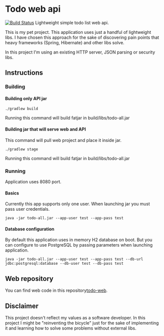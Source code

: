 # Todo web api
[![Build Status](https://travis-ci.org/dovydasvenckus/todo-api.svg?branch=master)](https://travis-ci.org/dovydasvenckus/todo-api)
Lightweight simple todo list web api.

This is my pet project. This application uses just a handful of lightweight libs. I have chosen this approach for the sake of discovering pain points that heavy frameworks (Spring, Hibernate) and  other libs solve.

In this project I'm using an existing HTTP server, JSON parsing or security libs.

## Instructions

### Building

#### Building only API jar

    ./gradlew build

Running this command will build fatjar in build/libs/todo-all.jar

#### Building jar that will serve web and API
This command will pull web project and place it inside jar.

    ./gradlew stage
    
Running this command will build fatjar in build/libs/todo-all.jar

### Running
Application uses 8080 port.
 
#### Basics
Currently this app supports only one user. When launching jar you must pass user credentials.

    java -jar todo-all.jar --app-user test --app-pass test

#### Database configuration
By default this application uses in memory H2 database on boot.
But you can configure to use PostgreSQL by passing parameters when launching application.

    java -jar todo-all.jar --app-user test --app-pass test --db-url jdbc:postgresql:database --db-user test --db-pass test

## Web repository
You can find web code in this repository[todo-web](https://github.com/dovydasvenckus/todo-web).

## Disclaimer
This project doesn't reflect my values as a software developer. In this project I might be "reinventing the bicycle" just for the sake of implementing it and learning how to solve some problems without external libs.

